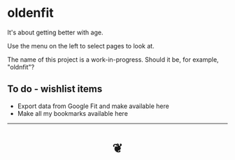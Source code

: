 # oldenfit

It's about getting better with age.

Use the menu on the left to select pages to look at.

The name of this project is a work-in-progress. Should it be, for example, "oldnfit"?


## To do - wishlist items

* Export data from Google Fit and make available here
* Make all my bookmarks available here



***

# <center title="hello!" ><a href=javascript:window.scrollTo(0,0); style=text-decoration:none; > ❦ </a></center>
